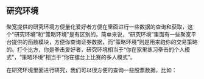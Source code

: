 ## 研究环境

聚宽提供的研究环境方便量化爱好者方便在里面进行一些数据的查询和获取，这个“研究环境”和“策略环境”是有区别的。简单来说，“研究环境”里面有一些聚宽平台提供的函数模块，方便你查询证券数据，而“策略环境”则是用来跑你的交易策略的。打个比方，你是拳击爱好者，研究环境相当于“你在家里练习拳击的个人模式”，“策略环境”相当于“你在擂台上比赛的多人模式”。

在研究环境里面进行研究，我们可以很方便的查询一些股票数据，比如：

